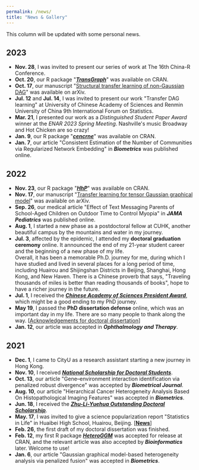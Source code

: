 ```yaml
---
permalink: /news/
title: "News & Gallery"
---
```


This column will be updated with some personal news.  

## 2023
- **Nov. 28**, I was invited to present our series of work at The 16th China-R Conference.
- **Oct. 20**, our R package "[***TransGraph***](https://ren-mingyang.github.io//software/)" was available on CRAN.
- **Oct. 17**, our manuscript "[Structural transfer learning of non-Gaussian DAG](https://arxiv.org/abs/2310.10239)" was available on arXiv.
- **Jul. 12** and **Jul. 14**, I was invited to present our work "Transfer DAG learning" at University of Chinese Academy of Sciences and Renmin University of China 9th International Forum on Statistics.
- **Mar. 21**, I presented our work as a *Distinguished Student Paper Award* winner at the *ENAR 2023 Spring Meeting*. Nashville's music Broadway and Hot Chicken are so crazy!
- **Jan. 9**, our R package "[***cencrne***](https://ren-mingyang.github.io//software/)" was available on CRAN.
- **Jan. 7**, our article "Consistent Estimation of the Number of Communities via Regularized Network Embedding" in ***Biometrics*** was published online.


## 2022
- **Nov. 23**, our R package "[***HhP***](https://ren-mingyang.github.io//software/)" was available on CRAN.
- **Nov. 17**, our manuscript "[Transfer learning for tensor Gaussian graphical model](https://arxiv.org/abs/2211.09391)" was available on arXiv.
- **Sep. 26**, our medical article "Effect of Text Messaging Parents of School-Aged Children on Outdoor Time to Control Myopia" in ***JAMA Pediatrics*** was published online.
- **Aug. 1**, I started a new phase as a postdoctoral fellow at CUHK, another beautiful campus by the mountains and water in my journey.   
- **Jul. 3**, affected by the epidemic, I attended my **doctoral graduation ceremony** online. It announced the end of my 21-year student career and the beginning of a new phase of my life.   
Overall, it has been a memorable Ph.D. journey for me, during which I have studied and lived in several places for a long period of time, including Huairou and Shijingshan Districts in Beijing, Shanghai, Hong Kong, and New Haven. There is a Chinese proverb that says, "Traveling thousands of miles is better than reading thousands of books", hope to have a richer journey in the future.
- **Jul. 1**, I received the ***[Chinese Academy of Sciences President Award](https://math.ucas.ac.cn/index.php/zh-CN/news/2765-2022-2)***, which might be a good ending to my PhD journey.       
- **May 19**, I passed the **PhD dissertation defense** online, which was an important day in my life. There are so many people to thank along the way. [[Acknowledgements for doctoral dissertation](./publications/Acknowledgement.pdf)]  
- **Jan. 12**, our article was accepted in ***Ophthalmology and Therapy***.

## 2021
- **Dec. 1**, I came to CityU as a research assistant starting a new journey in Hong Kong. 
- **Nov. 10**, I received ***[National Scholarship for Doctoral Students](https://math.ucas.ac.cn/index.php/zh-CN/news/2678-2021-6)***.
- **Oct. 13**, our article "Gene–environment interaction identification via penalized robust divergence" was accepted by ***Biometrical Journal***.
- **Aug. 10**, our article "Hierarchical Cancer Heterogeneity Analysis Based On Histopathological Imaging Features" was accepted in ***Biometrics***.
- **Jun. 18**, I received the ***[Zhu-Li-Yuehua Outstanding Doctoral Scholarship](https://math.ucas.ac.cn/index.php/zh-CN/news/2624-2021-2)***.
- **May. 17**, I was invited to give a science popularization report "Statistics in Life" in Huaibei High School, Huairou, Beijing. [**[News](https://mp.weixin.qq.com/s/H0SmEDJxXV4HZnTuolkueA)**] 
- **Feb. 26**, the first draft of my doctoral dissertation was finished.
- **Feb. 12**, my first R package [***HeteroGGM***](https://CRAN.R-project.org/package=HeteroGGM) was accepted for release at CRAN, and the relevant article was also accepted by ***Bioinformatics*** later. Welcome to use!
- **Jan. 6**, our article "Gaussian graphical model-based heterogeneity analysis via penalized fusion" was accepted in ***Biometrics***.


